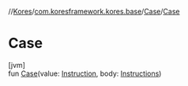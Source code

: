 //[Kores](../../../index.md)/[com.koresframework.kores.base](../index.md)/[Case](index.md)/[Case](-case.md)

# Case

[jvm]\
fun [Case](-case.md)(value: [Instruction](../../com.koresframework.kores/-instruction/index.md), body: [Instructions](../../com.koresframework.kores/-instructions/index.md))
